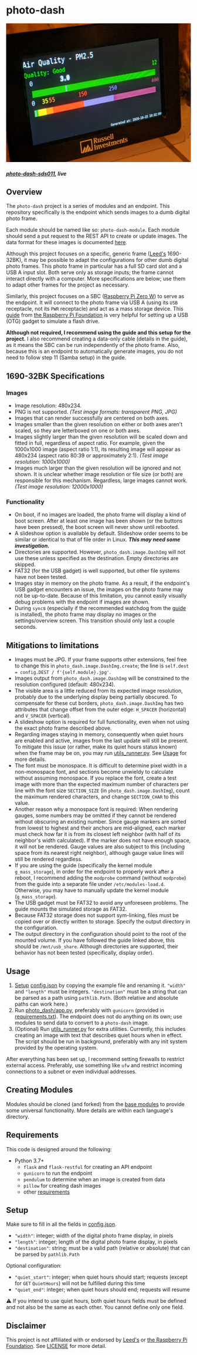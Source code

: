 # photo-dash

![Example deployment][.header]

##### *[photo-dash-sds011](https://github.com/cj-wong/photo-dash-sds011), live*


## Overview

The `photo-dash` project is a series of modules and an endpoint. This repository specifically is the endpoint which sends images to a dumb digital photo frame.

Each module should be named like so: `photo-dash-module`. Each module should send a put request to the REST API to create or update images. The data format for these images is documented [here](docs/DATA.md).

Although this project focuses on a specific, generic frame ([Leed's] 1690-32BK), it may be possible to adapt the configurations for other dumb digital photo frames. This photo frame in particular has a full SD card slot and a USB A input slot. Both serve only as storage inputs; the frame cannot interact directly with a computer. More specifications are below; use them to adapt other frames for the project as necessary.

Similarly, this project focuses on a SBC ([Raspberry Pi Zero W][RPIZ]) to serve as the endpoint. It will connect to the photo frame via USB A (using its `USB` receptacle, not its `PWR` receptacle) and act as a mass storage device. This [guide][USBGUIDE] from [the Raspberry Pi Foundation][RPI] is very helpful for setting up a USB (OTG) gadget to simulate a flash drive.

**Although not required, I recommend using the guide and this setup for the project.** I also recommend creating a data-only cable (details in the guide), as it means the SBC can be run independently of the photo frame. Also, because this is an endpoint to automatically generate images, you do not need to follow step 11 (Samba setup) in the guide.

## 1690-32BK Specifications

### Images

- Image resolution: 480x234.
- PNG is not supported. *(Test image formats: transparent PNG, JPG)*
- Images that can render successfully are centered on both axes.
- Images smaller than the given resolution on either or both axes aren't scaled, so they are letterboxed on one or both axes.
- Images slightly larger than the given resolution will be scaled down and fitted in full, regardless of aspect ratio. For example, given the 1000x1000 image (aspect ratio 1:1), its resulting image will appear as 480x234 (aspect ratio 80:39 or approximately 2:1). *(Test image resolution: 1000x1000)*
- Images much larger than the given resolution will be ignored and not shown. It is unclear whether image resolution or file size (or both) are responsible for this mechanism. Regardless, large images cannot work. *(Test image resolution: 12000x1000)*

### Functionality

- On boot, if no images are loaded, the photo frame will display a kind of boot screen. After at least one image has been shown (or the buttons have been pressed), the boot screen will never show until rebooted.
- A slideshow option is available by default. Slideshow order seems to be similar or identical to that of file order in Linux. ***This may need some investigation.***
- Directories are supported. However, `photo_dash.image.DashImg` will not use these unless specified as the destination. Empty directories are skipped.
- FAT32 (for the USB gadget) is well supported, but other file systems have not been tested.
- Images stay in memory on the photo frame. As a result, if the endpoint's USB gadget encounters an issue, the images on the photo frame may not be up-to-date. Because of this limitation, you cannot easily visually debug problems with the endpoint if images are shown.
- During `sync`s (especially if the recommended watchdog from the [guide][USBGUIDE] is installed), the photo frame may display no images or the settings/overview screen. This transition should only last a couple seconds.

## Mitigations to limitations

- Images must be JPG. If your frame supports other extensions, feel free to change this in `photo_dash.image.DashImg.create`; the line is `self.dest = config.DEST / f'{self.module}.jpg'`.
- Images output from `photo_dash.image.DashImg` will be constrained to the resolution configured (default: 480x234).
- The visible area is a little reduced from its expected image resolution, probably due to the underlying display being partially obscured. To compensate for these cut borders, `photo_dash.image.DashImg` has two attributes that change offset from the outer edge: `H_SPACER` (horizontal) and `V_SPACER` (vertical).
- A slideshow option is required for full functionality, even when not using the exact photo frame described above.
- Regarding images staying in memory, consequently when quiet hours are enabled and active, images from the last update will still be present. To mitigate this issue (or rather, make its quiet hours status known) when the frame may be on, you may run [utils_runner.py](utils_runner.py). See [Usage](#usage) for more details.
- The font must be monospace. It is difficult to determine pixel width in a non-monospace font, and sections become unwieldy to calculate without assuming monospace. If you replace the font, create a test image with more than the expected maximum number of characters per line with the font size `SECTION_SIZE` (in `photo_dash.image.DashImg`), count the maximum rendered characters, and change `SECTION_CHAR` to this value.
- Another reason why a monospace font is required: When rendering gauges, some numbers may be omitted if they cannot be rendered without obscuring an existing number. Since gauge markers are sorted from lowest to highest and their anchors are mid-aligned, each marker must check how far it is from its closest left neighbor (with half of its neighbor's width calculated). If the marker does not have enough space, it will not be rendered. Gauge values are also subject to this (including space from its nearest right neighbor), although gauge value lines will still be rendered regardless.
- If you are using the guide (specifically the kernel module `g_mass_storage`), in order for the endpoint to properly work after a reboot, I recommend adding the `modprobe` command (without `modprobe`) from the guide into a separate file under `/etc/modules-load.d`. Otherwise, you may have to manually update the kernel module (`g_mass_storage`).
- The USB gadget must be FAT32 to avoid any unforeseen problems. The guide mounts the simulated storage as FAT32.
- Because FAT32 storage does not support sym-linking, files must be copied over or directly written to storage. Specify the output directory in the configuration.
- The output directory in the configuration should point to the root of the mounted volume. If you have followed the guide linked above, this should be `/mnt/usb_share`. Although directories are supported, their behavior has not been tested (specifically, display order).

## Usage

1. [Setup](#setup) [config.json](config.json.example) by copying the example file and renaming it. `"width"` and `"length"` must be integers. `"destination"` must be a string that can be parsed as a path using `pathlib.Path`. (Both relative and absolute paths can work here.)
2. Run [photo_dash/app.py](photo_dash/app.py), preferably with `gunicorn` (provided in [requirements.txt](requirements.txt)). The endpoint does not do anything on its own; use modules to send data to convert to a `photo-dash` image.
3. (Optional) Run [utils_runner.py](utils_runner.py) for extra utilities. Currently, this includes creating an image with text that describes quiet hours when in effect. The script should be run in background, preferably with any init system provided by the operating system.

After everything has been set up, I recommend setting firewalls to restrict external access. Preferably, use something like `ufw` and restrict incoming connections to a subnet or even individual addresses.

## Creating Modules

Modules should be cloned (and forked) from the [base modules](https://github.com/cj-wong/photo-dash-base) to provide some universal functionality. More details are within each language's directory.

## Requirements

This code is designed around the following:

- Python 3.7+
    - `flask` and `flask-restful` for creating an API endpoint
    - `gunicorn` to run the endpoint
    - `pendulum` to determine when an image is created from data
    - `pillow` for creating dash images
    - other [requirements](requirements.txt)

## Setup

Make sure to fill in all the fields in [config.json](config.json.example).

- `"width"`: integer; width of the digital photo frame display, in pixels
- `"length"`: integer; length of the digital photo frame display, in pixels
- `"destination"`: string; must be a valid path (relative or absolute) that can be parsed by `pathlib.Path`

Optional configuration:

- `"quiet_start"`: integer; when quiet hours should start; requests (except for `GET` `QuietHours`) will not be fulfilled during this time
- `"quiet_end"`: integer; when quiet hours should end; requests will resume

⚠ If you intend to use quiet hours, both quiet hours fields must be defined and not also be the same as each other. You cannot define only one field.

## Disclaimer

This project is not affiliated with or endorsed by [Leed's] or [the Raspberry Pi Foundation][RPI]. See [LICENSE](LICENSE) for more detail.

[Leed's]: https://www.pcna.com/leeds/en-us
[RPI]: https://www.raspberrypi.org/
[RPIZ]: https://www.raspberrypi.org/products/raspberry-pi-zero-w/
[USBGUIDE]: https://magpi.raspberrypi.org/articles/pi-zero-w-smart-usb-flash-drive
[.header]: resources/irl.jpg?raw=true
[base.py]: https://github.com/cj-wong/photo-dash-base.py
